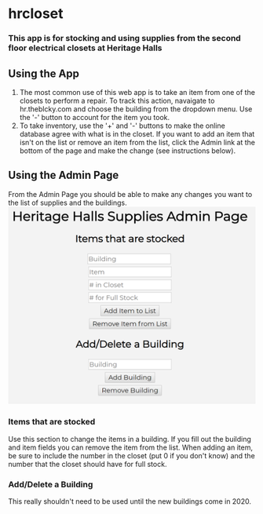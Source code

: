 # hrcloset
### This app is for stocking and using supplies from the second floor electrical closets at Heritage Halls

## Using the App
1. The most common use of this web app is to take an item from one of the closets to perform a repair. To track this action, navaigate to hr.theblcky.com and choose the building from the dropdown menu. Use the '-' button to account for the item you took.
2. To take inventory, use the '+' and '-' buttons to make the online database agree with what is in the closet. If you want to add an item that isn't on the list or remove an item from the list, click the Admin link at the bottom of the page and make the change (see instructions below).

## Using the Admin Page
From the Admin Page you should be able to make any changes you want to the list of supplies and the buildings.
![Admin Page](/admin.png)
### Items that are stocked
Use this section to change the items in a building. If you fill out the building and item fields you can remove the item from the list. When adding an item, be sure to include the number in the closet (put 0 if you don't know) and the number that the closet should have for full stock.
### Add/Delete a Building
This really shouldn't need to be used until the new buildings come in 2020.
